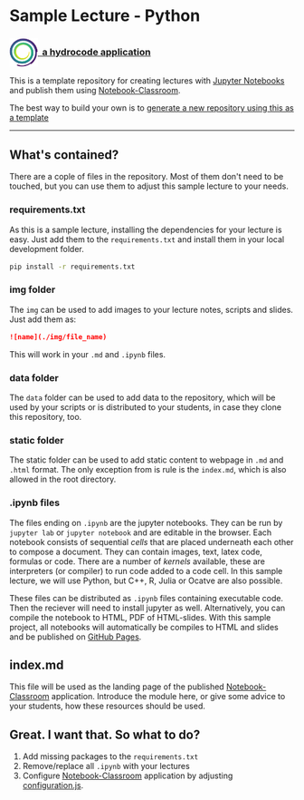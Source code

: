 # Sample Lecture - Python

### <a href="https://hydrocode.de"><img src="img/hydrocode_logo.png" width="50" height="50" style="vertical-align:middle">&nbsp;&nbsp;a hydrocode application</a>

This is a template repository for creating lectures with [Jupyter Notebooks](https://jupyter.org) and publish them
using [Notebook-Classroom](https://github.com/hydrocode-de/notebook-classroom). 

The best way to build your own is to [generate a new repository using this as a template](https://github.com/hydrocode-de/sample-lecture-python/generate)

<hr>

## What's contained?

There are a cople of files in the repository. Most of them don't need to be touched, but you can use them to adjust 
this sample lecture to your needs. 

### requirements.txt

As this is a sample lecture, installing the dependencies for your lecture is easy. Just add them to the ``requirements.txt`` and install 
them in your local development folder.

```bash
pip install -r requirements.txt
```

### img folder

The ``img`` can be used to add images to your lecture notes, scripts and slides. Just add them as:

```markdown
![name](./img/file_name)
```

This will work in your ``.md`` and ``.ipynb`` files.

### data folder

The ``data`` folder can be used to add data to the repository, which will be used by your scripts 
or is distributed to your students, in case they clone this repository, too.

### static folder

The static folder can be used to add static content to webpage in ``.md`` and ``.html`` format. The only exception from is rule is the ``index.md``, which is also allowed in 
the root directory.

### .ipynb files

The files ending on ``.ipynb`` are the jupyter notebooks. They can be run by ``jupyter lab`` or ``jupyter notebook`` 
and are editable in the browser. Each notebook consists of sequential *cells* that are placed underneath each other to 
compose a document. They can contain images, text, latex code, formulas or code.
There are a number of *kernels* available, these are interpreters (or compiler) to run code added to a code cell. 
In this sample lecture, we will use Python, but C++, R, Julia or Ocatve are also possible.

These files can be distributed as ``.ipynb`` files containing executable code. Then the reciever will need to install jupyter as well.
Alternatively, you can compile the notebook to HTML, PDF of HTML-slides. With this sample project, all notebooks will 
automatically be compiles to HTML and slides and be published on [GitHub Pages](https://pages.github.com/).

## index.md

This file will be used as the landing page of the published [Notebook-Classroom](https://github.com/hydrocode-de/notebook-classroom) application.
Introduce the module here, or give some advice to your students, how these resources 
should be used.

## Great. I want that. So what to do?

1. Add missing packages to the ``requirements.txt``
2. Remove/replace all ``.ipynb`` with your lectures
3. Configure [Notebook-Classroom](https://github.com/hydrocode-de/notebook-classroom) application by adjusting [configuration.js](configuration.js).
